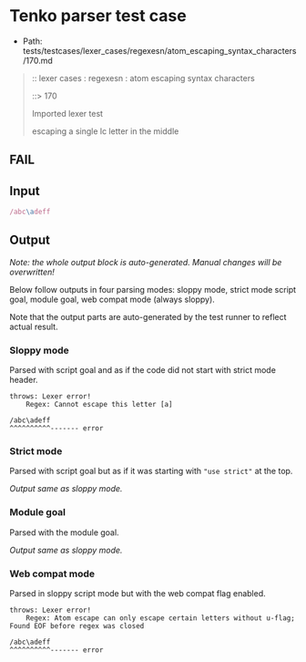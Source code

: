 # Tenko parser test case

- Path: tests/testcases/lexer_cases/regexesn/atom_escaping_syntax_characters/170.md

> :: lexer cases : regexesn : atom escaping syntax characters
>
> ::> 170
>
> Imported lexer test
>
> escaping a single lc letter in the middle

## FAIL

## Input

`````js
/abc\adeff
`````

## Output

_Note: the whole output block is auto-generated. Manual changes will be overwritten!_

Below follow outputs in four parsing modes: sloppy mode, strict mode script goal, module goal, web compat mode (always sloppy).

Note that the output parts are auto-generated by the test runner to reflect actual result.

### Sloppy mode

Parsed with script goal and as if the code did not start with strict mode header.

`````
throws: Lexer error!
    Regex: Cannot escape this letter [a]

/abc\adeff
^^^^^^^^^^------- error
`````

### Strict mode

Parsed with script goal but as if it was starting with `"use strict"` at the top.

_Output same as sloppy mode._

### Module goal

Parsed with the module goal.

_Output same as sloppy mode._

### Web compat mode

Parsed in sloppy script mode but with the web compat flag enabled.

`````
throws: Lexer error!
    Regex: Atom escape can only escape certain letters without u-flag; Found EOF before regex was closed

/abc\adeff
^^^^^^^^^^------- error
`````

